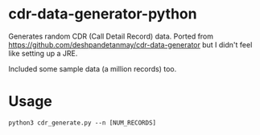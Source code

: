 # cdr-data-generator-python
Generates random CDR (Call Detail Record) data. Ported from https://github.com/deshpandetanmay/cdr-data-generator but I didn't feel like setting up a JRE.

Included some sample data (a million records) too.

# Usage
`python3 cdr_generate.py --n [NUM_RECORDS]`


